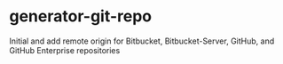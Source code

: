 # generator-git-repo
Initial and add remote origin for Bitbucket, Bitbucket-Server, GitHub, and GitHub Enterprise repositories
